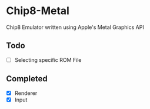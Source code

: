 # Chip8-Metal

Chip8 Emulator written using Apple's Metal Graphics API

## Todo
- [ ] Selecting specific ROM File

## Completed
- [x] Renderer
- [x] Input

